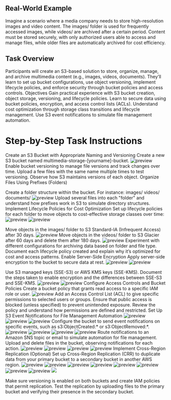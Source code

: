 ## Real-World Example
Imagine a scenario where a media company needs to store high-resolution images and video content. The images/ folder is used for frequently accessed images, while videos/ are archived after a certain period. Content must be stored securely, with only authorized users able to access and manage files, while older files are automatically archived for cost efficiency.
## Task Overview
Participants will create an S3-based solution to store, organize, manage, and archive multimedia content (e.g., images, videos, documents). They’ll learn to set up bucket configurations, use object versioning, implement lifecycle policies, and enforce security through bucket policies and access controls.
Objectives
Gain practical experience with S3 bucket creation, object storage, versioning, and lifecycle policies.
Learn to secure data using bucket policies, encryption, and access control lists (ACLs).
Understand cost optimization through storage class transitions and lifecycle management.
Use S3 event notifications to simulate file management automation.

# Step-by-Step Task Instructions
Create an S3 Bucket with Appropriate Naming and Versioning
Create a new S3 bucket named multimedia-storage-[yourname]-bucket.
![preview](images/S31.png)
Enable bucket versioning to manage file versions and track changes over time.
Upload a few files with the same name multiple times to test versioning. Observe how S3 maintains versions of each object.
Organize Files Using Prefixes (Folders)

Create a folder structure within the bucket. For instance:
images/
videos/
documents/
![preview](images/S32.png)
Upload several files into each "folder" and understand how prefixes work in S3 to simulate directory structures.
Implement Lifecycle Policies for Cost Optimization
Set up lifecycle policies for each folder to move objects to cost-effective storage classes over time:
![preview](images/videoss3.png)
![preview](images/Images3.png)

Move objects in the images/ folder to S3 Standard-IA (Infrequent Access) after 30 days.
![preview](images/S33.png)
Move objects in the videos/ folder to S3 Glacier after 60 days and delete them after 180 days.
![preview](images/S33.png)
Experiment with different configurations for archiving data based on folder and file type.
Document each lifecycle policy created and explain why it’s optimized for cost and access patterns.
Enable Server-Side Encryption
Apply server-side encryption to the bucket to secure data at rest.
![preview](images/s36.png)
![preview](images/s37.png)

Use S3 managed keys (SSE-S3) or AWS KMS keys (SSE-KMS).
Document the steps taken to enable encryption and the differences between SSE-S3 and SSE-KMS.
![preview](images/s38.png)
![preview](images/s39.png)
Configure Access Controls and Bucket Policies
Create a bucket policy that grants read access to a specific IAM role or user.
![preview](images/s310.png)
Add an Access Control List (ACL) to give specific permissions to selected users or groups.
Ensure that public access is blocked (unless specified) to prevent unintended exposure.
Review the policy and understand how permissions are defined and restricted.
Set Up S3 Event Notifications for File Management Automation
![preview](images/s311.png)
![preview](images/s312.png)
![preview](images/s313.png)
Configure the bucket to send event notifications on specific events, such as s3:ObjectCreated:* or s3:ObjectRemoved:*.
![preview](images/s314.png)
![preview](images/s315.png)
![preview](images/s316.png)
![preview](images/s317.png)
Route notifications to an Amazon SNS topic or email to simulate automation for file management.
Upload and delete files in the bucket, observing notifications for each action.
![preview](images/s318.png)
![preview](images/s319.png)
![preview](images/s3120.png)
![preview](images/s321.png)
Implement Cross-Region Replication (Optional)
Set up Cross-Region Replication (CRR) to duplicate data from your primary bucket to a secondary bucket in another AWS region.
![preview](images/s322.png)
![preview](images/s323.png)
![preview](images/s324.png)
![preview](images/s325.png)
![preview](images/s326.png)
![preview](images/s327.png)
![preview](images/s328.png)
![preview](images/s329.png)
![](images/s330.png)

Make sure versioning is enabled on both buckets and create IAM policies that permit replication.
Test the replication by uploading files to the primary bucket and verifying their presence in the secondary bucket.
